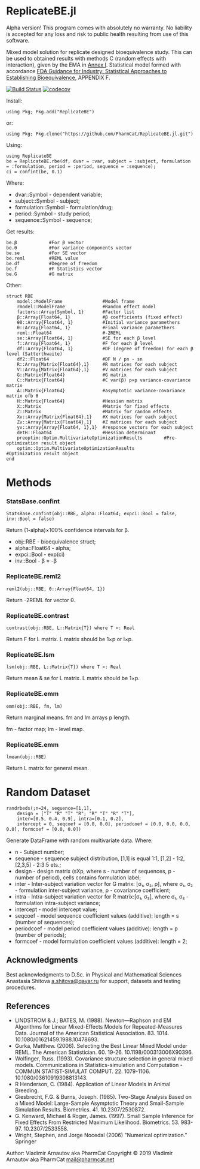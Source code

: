 # ReplicateBE.jl

Alpha version! This program comes with absolutely no warranty. No liability is accepted for any loss and risk to public health resulting from use of this software.

Mixed model solution for replicate designed bioequivalence study. This can be used to obtained results with methods C (random effects with interaction), given by the EMA in [Annex I](https://www.ema.europa.eu/en/documents/other/31-annex-i-statistical-analysis-methods-compatible-ema-bioequivalence-guideline_en.pdf "EMA/582648/2016, 21 September 2016"). Statistical model formed with accordance [FDA Guidance for Industry: Statistical Approaches to Establishing Bioequivalence](https://www.fda.gov/media/70958/download), APPENDIX F.

[![Build Status](https://api.travis-ci.com/PharmCat/ReplicateBE.jl.svg?branch=master)](https://travis-ci.com/PharmCat/ReplicateBE.jl)
[![codecov](https://codecov.io/gh/PharmCat/ReplicateBE.jl/branch/master/graph/badge.svg)](https://codecov.io/gh/PharmCat/ReplicateBE.jl)


Install:
```
using Pkg; Pkg.add("ReplicateBE")
```
or:
```
using Pkg; Pkg.clone("https://github.com/PharmCat/ReplicateBE.jl.git")
```

Using:
```
using ReplicateBE
be = ReplicateBE.rbe(df, dvar = :var, subject = :subject, formulation = :formulation, period = :period, sequence = :sequence);
ci = confint(be, 0.1)
```
Where:

- dvar::Symbol - dependent variable;
- subject::Symbol - subject;
- formulation::Symbol - formulation/drug;
- period::Symbol - study period;
- sequence::Symbol - sequence;

Get results:

```
be.β            #For β vector
be.θ            #For variance components vector
be.se           #For SE vector
be.reml         #REML value
be.df           #Degree of freedom
be.f            #F Statistics vector
be.G            #G matrix
```

Other:

```
struct RBE
    model::ModelFrame               #Model frame
    rmodel::ModelFrame              #Random effect model
    factors::Array{Symbol, 1}       #Factor list
    β::Array{Float64, 1}            #β coefficients (fixed effect)
    θ0::Array{Float64, 1}           #Initial variance paramethers
    θ::Array{Float64, 1}            #Final variance paramethers
    reml::Float64                   #-2REML
    se::Array{Float64, 1}           #SE for each β level
    f::Array{Float64, 1}            #F for each β level
    df::Array{Float64, 1}           #DF (degree of freedom) for each β level (Satterthwaite)
    df2::Float64                    #DF N / pn - sn
    R::Array{Matrix{Float64},1}     #R matrices for each subject
    V::Array{Matrix{Float64},1}     #V matrices for each subject
    G::Matrix{Float64}              #G matrix
    C::Matrix{Float64}              #C var(β) p×p variance-covariance matrix
    A::Matrix{Float64}              #asymptotic variance-covariance matrix ofb θ
    H::Matrix{Float64}              #Hessian matrix
    X::Matrix                       #Matrix for fixed effects
    Z::Matrix                       #Matrix for random effects
    Xv::Array{Matrix{Float64},1}    #X matrices for each subject
    Zv::Array{Matrix{Float64},1}    #Z matrices for each subject
    yv::Array{Array{Float64, 1},1}  #responce vectors for each subject
    detH::Float64                   #Hessian determinant
    preoptim::Optim.MultivariateOptimizationResults        #Pre-optimization result object
    optim::Optim.MultivariateOptimizationResults           #Optimization result object
end
```

# Methods

### StatsBase.confint

```
StatsBase.confint(obj::RBE, alpha::Float64; expci::Bool = false, inv::Bool = false)
```
Return (1-alpha)×100% confidence intervals for β.

* obj::RBE - bioequivalence struct;
* alpha::Float64 - alpha;
* expci::Bool - exp(ci)
* inv::Bool - β = -β

### ReplicateBE.reml2

```
reml2(obj::RBE, θ::Array{Float64, 1})
```
Return -2REML for vector θ.

### ReplicateBE.contrast

```
contrast(obj::RBE, L::Matrix{T}) where T <: Real
```
Return F for L matrix. L matrix should be 1×p or l×p.

### ReplicateBE.lsm

```
lsm(obj::RBE, L::Matrix{T}) where T <: Real
```
Return mean & se for L matrix. L matrix should be 1×p.

### ReplicateBE.emm

```
emm(obj::RBE, fm, lm)
```
Return marginal means. fm and lm arrays p length.

fm - factor map;
lm - level map.

### ReplicateBE.emm
```
lmean(obj::RBE)
```
Return L matrix for general mean.

# Random Dataset

```
randrbeds(;n=24, sequence=[1,1],
    design = ["T" "R" "T" "R"; "R" "T" "R" "T"],
    inter=[0.5, 0.4, 0.9], intra=[0.1, 0.2],
    intercept = 0, seqcoef = [0.0, 0.0], periodcoef = [0.0, 0.0, 0.0, 0.0], formcoef = [0.0, 0.0])
```
Generate DataFrame with random multivariate data. Where:

 - n - Subject number;
 - sequence - sequence subject distribution, [1,1] is equal 1:1, [1,2] - 1:2, [2,3,5] - 2:3:5 ets.;
 - design - design matrix (sXp, where s - number of sequences, p - number of period), cells contains formulation label;
 - inter - Inter-subject variation vector for G matrix: [σ₁, σ₂, ρ], where σ₁, σ₂ - formulation inter-subject variance,  ρ - covariance coefficient;
 - intra - Intra-subject variation vector for R matrix:[σ₁, σ₂], where σ₁, σ₂ - formulation intra-subject variance;
 - intercept - model intercept value;
 - seqcoef - model sequence coefficient values (additive): length = s (number of sequences);
 - periodcoef - model period coefficient values (additive): length = p (number of periods);
 - formcoef - model formulation coefficient values (additive): length = 2;







## Acknowledgments

Best acknowledgments to D.Sc. in Physical and Mathematical Sciences Anastasia Shitova <a.shitova@qayar.ru> for support, datasets and testing procedures.

## References

- LINDSTROM & J.; BATES, M. (1988). Newton—Raphson and EM Algorithms for Linear Mixed-Effects Models for Repeated-Measures Data. Journal of the American Statistical Association. 83. 1014. 10.1080/01621459.1988.10478693.
- Gurka, Matthew. (2006). Selecting the Best Linear Mixed Model under REML. The American Statistician. 60. 19-26. 10.1198/000313006X90396.
- Wolfinger, Russ. (1993). Covariance structure selection in general mixed models. Communications in Statistics-simulation and Computation - COMMUN STATIST-SIMULAT COMPUT. 22. 1079-1106. 10.1080/03610919308813143.
- R Henderson, C. (1984). Application of Linear Models in Animal Breeding.
- Giesbrecht, F.G. & Burns, Joseph. (1985). Two-Stage Analysis Based on a Mixed Model: Large-Sample Asymptotic Theory and Small-Sample Simulation Results. Biometrics. 41. 10.2307/2530872.
- G. Kenward, Michael & Roger, James. (1997). Small Sample Inference for Fixed Effects From Restricted Maximum Likelihood. Biometrics. 53. 983-97. 10.2307/2533558.
- Wright, Stephen, and Jorge Nocedal (2006) "Numerical optimization." Springer

Author: Vladimir Arnautov aka PharmCat
Copyright © 2019 Vladimir Arnautov aka PharmCat <mail@pharmcat.net>
